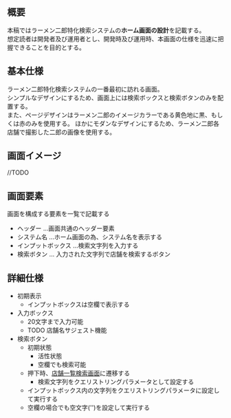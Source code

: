## 概要
本稿ではラーメン二郎特化検索システムの**ホーム画面の設計**を記載する。  
想定読者は開発者及び運用者とし、開発時及び運用時、本画面の仕様を迅速に把握できることを目的とする。

## 基本仕様
ラーメン二郎特化検索システムの一番最初に訪れる画面。  
シンプルなデザインにするため、画面上には検索ボックスと検索ボタンのみを配置する。  
また、ページデザインはラーメン二郎のイメージカラーである黄色地に黒、もしくは赤のみを使用する。
ほかにモダンなデザインにするため、ラーメン二郎各店舗で撮影した二郎の画像を使用する。  

## 画面イメージ
//TODO

## 画面要素
画面を構成する要素を一覧で記載する  
- ヘッダー ...画面共通のヘッダー要素
- システム名 ...ホーム画面の為、システム名を表示する
- インプットボックス ...検索文字列を入力する
- 検索ボタン ... 入力された文字列で店舗を検索するボタン 

## 詳細仕様
- 初期表示
  - インプットボックスは空欄で表示する
- 入力ボックス
  - 20文字まで入力可能
  - TODO 店舗名サジェスト機能
- 検索ボタン
  - 初期状態
    - 活性状態
    - 空欄でも検索可能
  - 押下時、[店舗一覧検索画面](./店舗一覧検索画面)に遷移する
    - 検索文字列をクエリストリングパラメータとして設定する
  - インプットボックス内の文字列をクエリストリングパラメータに設定して実行する
  - 空欄の場合でも空文字('')を設定して実行する  